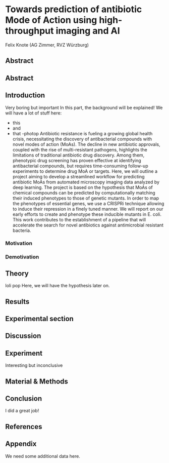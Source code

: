 # Towards prediction of antibiotic Mode of Action using high-throughput imaging and AI
Felix Knote (AG Zimmer, RVZ Würzburg)

## Abstract

## Abstract

## Introduction
Very boring but important
In this part, the background will be explained!
We will have a lot of stuff here:

- this
- and
- that
-photop
Antibiotic resistance is fueling a growing global health crisis, necessitating the discovery of antibacterial compounds with
novel modes of action (MoAs). The decline in new antibiotic approvals, coupled with the rise of multi-resistant pathogens,
highlights the limitations of traditional antibiotic drug discovery. Among them, phenotypic drug screening has proven effective 
at identifying antibacterial compounds, but requires time-consuming follow-up experiments to determine drug MoA or targets. 
Here, we will outline a project aiming to develop a streamlined workflow for predicting antibiotic MoAs from automated microscopy
imaging data analyzed by deep learning. The project is based on the hypothesis that MoAs of chemical compounds can be predicted 
by computationally matching their induced phenotypes to those of genetic mutants. In order to map the phenotypes of essential 
genes, we use a CRISPRi technique allowing to induce their repression in a finely tuned manner. We will report on our early 
efforts to create and phenotype these inducible mutants in E. coli. This work contributes to the establishment of a pipeline that 
will accelerate the search for novel antibiotics against antimicrobial resistant bacteria.

### Motivation

### Demotivation


## Theory
loli pop
Here, we will have the hypothesis later on.

## Results

## Experimental section

## Discussion

## Experiment
Interesting but inconclusive

## Material & Methods


## Conclusion
I did a great job!

## References

## Appendix
We need some additional data here.

